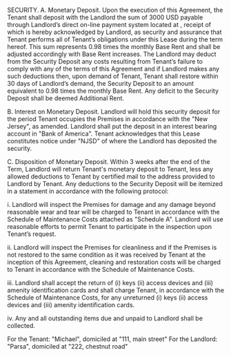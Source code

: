 SECURITY. A. Monetary Deposit. Upon the execution of this Agreement, the Tenant shall deposit with the Landlord the sum of 3000 USD payable through Landlord’s direct on-line payment system located at , receipt of which is hereby acknowledged by Landlord, as security and assurance that Tenant performs all of Tenant’s obligations under this Lease during the term hereof. This sum represents 0.98 times the monthly Base Rent and shall be adjusted accordingly with Base Rent increases. The Landlord may deduct from the Security Deposit any costs resulting from Tenant’s failure to comply with any of the terms of this Agreement and if Landlord makes any such deductions then, upon demand of Tenant, Tenant shall restore within 30 days of Landlord’s demand, the Security Deposit to an amount equivalent to 0.98 times the monthly Base Rent. Any deficit to the Security Deposit shall be deemed Additional Rent.

B. Interest on Monetary Deposit. Landlord will hold this security deposit for the period Tenant occupies the Premises in accordance with the "New Jersey", as amended. Landlord shall put the deposit in an interest bearing account in "Bank of America". Tenant acknowledges that this Lease constitutes notice under "NJSD" of where the Landlord has deposited the security.

C. Disposition of Monetary Deposit. Within 3 weeks after the end of the Term, Landlord will return Tenant's monetary deposit to Tenant, less any allowed deductions to Tenant by certified mail to the address provided to Landlord by Tenant. Any deductions to the Security Deposit will be itemized in a statement in accordance with the following protocol:

i. Landlord will inspect the Premises for damage and any damage beyond reasonable wear and tear will be charged to Tenant in accordance with the Schedule of Maintenance Costs attached as "Schedule A". Landlord will use reasonable efforts to permit Tenant to participate in the inspection upon Tenant’s request.

ii. Landlord will inspect the Premises for cleanliness and if the Premises is not restored to the same condition as it was received by Tenant at the inception of this Agreement, cleaning and restoration costs will be charged to Tenant in accordance with the Schedule of Maintenance Costs.

iii. Landlord shall accept the return of (i) keys (ii) access devices and (iii) amenity identification cards and shall charge Tenant, in accordance with the Schedule of Maintenance Costs, for any unreturned (i) keys (ii) access devices and (iii) amenity identification cards.

iv. Any and all outstanding items due and unpaid to Landlord shall be collected.

For the Tenant: "Michael", domiciled at "111, main street"
For the Landlord: "Parsa", domiciled at "222, chestnut road"
